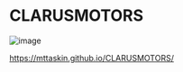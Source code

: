 # CLARUSMOTORS
![image](https://user-images.githubusercontent.com/118936742/204151425-2364ba7b-6433-4bd5-bc3a-a80f9293fd80.png)

https://mttaskin.github.io/CLARUSMOTORS/
